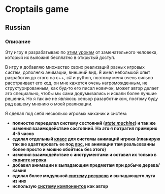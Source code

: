 # Croptails game

## Russian

### Описание

Эту игру я разрабатываю по [этим урокам](https://youtube.com/playlist?list=PLWTXKdBN8RZe3ytf6qdR4g1JRy0j-93v9&si=vZnm-t7M_xWS5mXi) от замечательного человека, который их выложил бесплатно в открытый доступ.

В игру я добавляю множество своих реализаций разных игровых систем, дополняю анимации, внешний вид. Я имел небольшой опыт разработки до этого на c++, c# и python, поэтому меня очень сильно расстраивает его код, он мне кажется очень нагроможденным, не структурированным, как буд-то его писал новичок, может автор делает это специально, чтобы мы сами додумывались и искали более лучшие решения. Но я так же не являюсь сеньор разарботчиком, поэтому буду рад вашему мнению о моей реализации.

Я сделал под себя несколько игровых миханик и систем:

- **полностю переделал систему состояний (*[state machine](scripts/state_machine/state_machine.gd)*) и так же изменил взаимодействие состояний. На это я потратил примерно 4-5 часов**
- **сделал отдельный [класс](scripts/state_machine/states/anim_handler.gd) для системы анимаций игрока (планирую так же адаптировать ее под [npc](https://www.youtube.com/watch?v=1EkJUdfnVzk&list=PLWTXKdBN8RZe3ytf6qdR4g1JRy0j-93v9&index=11), но анимации там реальзованны более просто и можно обойтись без этого)**
- **изменил взаимодействие с инcтрументами и оставил их только в [скрипте игрока](scripts/player/player.gd)**
- **добавил анимации к выпадающим предметам при добыче дерева/камня**
- **сделал более модульной [систему ресурсов](scripts/objects/) и выпадающего лута из них**
- **использую [систему компонентов](scripts/components/) как автор**
